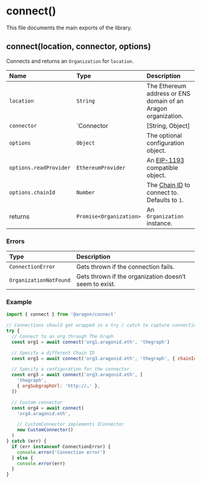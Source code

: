 # connect\(\)

This file documents the main exports of the library.

## connect\(location, connector, options\)

Connects and returns an `Organization` for `location`.

| Name                   | Type                                      | Description                                                                                              |
| :--------------------- | :---------------------------------------- | :------------------------------------------------------------------------------------------------------- |
| `location`             | `String`                                  | The Ethereum address or ENS domain of an Aragon organization.                                            |
| `connector`            | `Connector | [String, Object] | String` | Accepts a `Connector` instance, and either a string or a tuple for embedded connectors and their config. |
| `options`              | `Object`                                  | The optional configuration object.                                                                       |
| `options.readProvider` | `EthereumProvider`                        | An [EIP-1193](https://eips.ethereum.org/EIPS/eip-1193) compatible object.                                |
| `options.chainId`      | `Number`                                  | The [Chain ID](https://chainid.network/) to connect to. Defaults to `1`.                                 |
| returns                | `Promise<Organization>`                   | An `Organization` instance.                                                                              |

### Errors

| Type                   | Description                                            |
| :--------------------- | :----------------------------------------------------- |
| `ConnectionError`      | Gets thrown if the connection fails.                   |
| `OrganizationNotFound` | Gets thrown if the organization doesn’t seem to exist. |

### Example

```javascript
import { connect } from '@aragon/connect'

// Connections should get wrapped in a try / catch to capture connection errors
try {
  // Connect to an org through The Graph
  const org1 = await connect('org1.aragonid.eth', 'thegraph')

  // Specify a different Chain ID
  const org3 = await connect('org3.aragonid.eth', 'thegraph', { chainId: 4 })

  // Specify a configuration for the connector
  const org3 = await connect('org3.aragonid.eth', [
    'thegraph',
    { orgSubgraphUrl: 'http://…' },
  ])

  // Custom connector
  const org4 = await connect(
    'org4.aragonid.eth',

    // CustomConnector implements IConnector
    new CustomConnector()
  )
} catch (err) {
  if (err instanceof ConnectionError) {
    console.error('Connection error')
  } else {
    console.error(err)
  }
}
```
